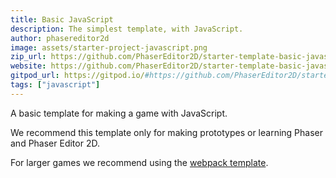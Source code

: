 ```yaml
---
title: Basic JavaScript
description: The simplest template, with JavaScript.
author: phasereditor2d
image: assets/starter-project-javascript.png
zip_url: https://github.com/PhaserEditor2D/starter-template-basic-javascript/archive/refs/tags/v1.0.2.zip
website: https://github.com/PhaserEditor2D/starter-template-basic-javascript
gitpod_url: https://gitpod.io/#https://github.com/PhaserEditor2D/starter-template-basic-javascript
tags: ["javascript"]
---
```


A basic template for making a game with JavaScript.

We recommend this template only for making prototypes or learning Phaser and Phaser Editor 2D.

For larger games we recommend using the [webpack template](../../starters/webpack-ts/).
